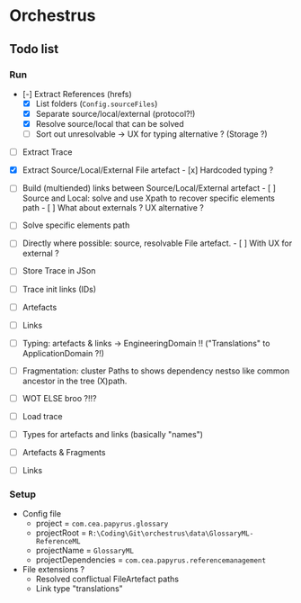 # Orchestrus

## Todo list

### Run

- [-]  Extract References (hrefs)
  - [x]  List folders (`Config.sourceFiles`)
  - [x]  Separate source/local/external (protocol?!)
  - [x]  Resolve source/local that can be solved
  - [ ]  Sort out unresolvable -> UX for typing alternative ? (Storage ?)
- [ ]  Extract Trace
  - [x]  Extract Source/Local/External File artefact
    - [x]  Hardcoded typing ?
  - [ ]  Build (multiended) links between Source/Local/External artefact
    - [ ]  Source and Local: solve and use Xpath to  recover specific elements path
    - [ ]  What about externals ? UX alternative ?
  - [ ]  Solve specific elements path
  - [ ]  Directly where possible: source, resolvable File artefact.
    - [ ]  With UX for external ?
- [ ]  Store Trace in JSon
  - [ ]  Trace init links (IDs)
  - [ ]  Artefacts
  - [ ]  Links
  - [ ]  Typing: artefacts & links -> EngineeringDomain !! ("Translations" to  ApplicationDomain ?!)
  - [ ]  Fragmentation: cluster Paths to shows dependency nestso  like common ancestor in the tree (X)path.
  - [ ]  WOT ELSE broo ?!!?

- [ ]  Load trace
  - [ ] Types for artefacts and links (basically "names")
  - [ ] Artefacts & Fragments
  - [ ] Links

### Setup

- Config file
  - project = `com.cea.papyrus.glossary`
  - projectRoot = `R:\Coding\Git\orchestrus\data\GlossaryML-ReferenceML`
  - projectName = `GlossaryML`
  - projectDependencies = `com.cea.papyrus.referencemanagement`
- File extensions ?
  - Resolved conflictual FileArtefact paths
  - Link type "translations"